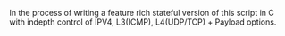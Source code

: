 In the process of writing a feature rich stateful version of this script in C with indepth control of IPV4, L3(ICMP), L4(UDP/TCP) + Payload options.
